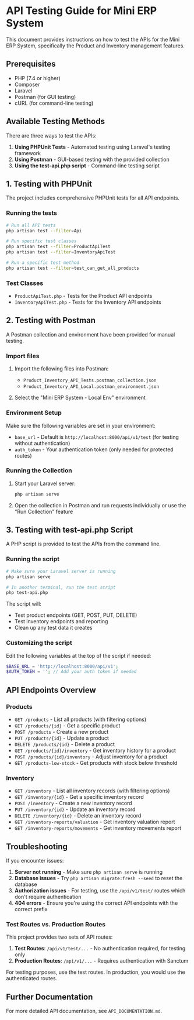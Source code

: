 # API Testing Guide for Mini ERP System

This document provides instructions on how to test the APIs for the Mini ERP System, specifically the Product and Inventory management features.

## Prerequisites

- PHP (7.4 or higher)
- Composer
- Laravel
- Postman (for GUI testing)
- cURL (for command-line testing)

## Available Testing Methods

There are three ways to test the APIs:

1. **Using PHPUnit Tests** - Automated testing using Laravel's testing framework
2. **Using Postman** - GUI-based testing with the provided collection
3. **Using the test-api.php script** - Command-line testing script

## 1. Testing with PHPUnit

The project includes comprehensive PHPUnit tests for all API endpoints.

### Running the tests

```bash
# Run all API tests
php artisan test --filter=Api

# Run specific test classes
php artisan test --filter=ProductApiTest
php artisan test --filter=InventoryApiTest

# Run a specific test method
php artisan test --filter=test_can_get_all_products
```

### Test Classes

- `ProductApiTest.php` - Tests for the Product API endpoints
- `InventoryApiTest.php` - Tests for the Inventory API endpoints

## 2. Testing with Postman

A Postman collection and environment have been provided for manual testing.

### Import files

1. Import the following files into Postman:
   - `Product_Inventory_API_Tests.postman_collection.json`
   - `Product_Inventory_API_Local.postman_environment.json`

2. Select the "Mini ERP System - Local Env" environment

### Environment Setup

Make sure the following variables are set in your environment:

- `base_url` - Default is `http://localhost:8000/api/v1/test` (for testing without authentication)
- `auth_token` - Your authentication token (only needed for protected routes)

### Running the Collection

1. Start your Laravel server:
   ```bash
   php artisan serve
   ```

2. Open the collection in Postman and run requests individually or use the "Run Collection" feature

## 3. Testing with test-api.php Script

A PHP script is provided to test the APIs from the command line.

### Running the script

```bash
# Make sure your Laravel server is running
php artisan serve

# In another terminal, run the test script
php test-api.php
```

The script will:
- Test product endpoints (GET, POST, PUT, DELETE)
- Test inventory endpoints and reporting
- Clean up any test data it creates

### Customizing the script

Edit the following variables at the top of the script if needed:

```php
$BASE_URL = 'http://localhost:8000/api/v1';
$AUTH_TOKEN = ''; // Add your auth token if needed
```

## API Endpoints Overview

### Products

- `GET /products` - List all products (with filtering options)
- `GET /products/{id}` - Get a specific product
- `POST /products` - Create a new product
- `PUT /products/{id}` - Update a product
- `DELETE /products/{id}` - Delete a product
- `GET /products/{id}/inventory` - Get inventory history for a product
- `POST /products/{id}/inventory` - Adjust inventory for a product
- `GET /products-low-stock` - Get products with stock below threshold

### Inventory

- `GET /inventory` - List all inventory records (with filtering options)
- `GET /inventory/{id}` - Get a specific inventory record
- `POST /inventory` - Create a new inventory record
- `PUT /inventory/{id}` - Update an inventory record
- `DELETE /inventory/{id}` - Delete an inventory record
- `GET /inventory-reports/valuation` - Get inventory valuation report
- `GET /inventory-reports/movements` - Get inventory movements report

## Troubleshooting

If you encounter issues:

1. **Server not running** - Make sure `php artisan serve` is running
2. **Database issues** - Try `php artisan migrate:fresh --seed` to reset the database
3. **Authorization issues** - For testing, use the `/api/v1/test/` routes which don't require authentication
4. **404 errors** - Ensure you're using the correct API endpoints with the correct prefix

### Test Routes vs. Production Routes

This project provides two sets of API routes:

1. **Test Routes**: `/api/v1/test/...` - No authentication required, for testing only
2. **Production Routes**: `/api/v1/...` - Requires authentication with Sanctum

For testing purposes, use the test routes. In production, you would use the authenticated routes.

## Further Documentation

For more detailed API documentation, see `API_DOCUMENTATION.md`.
